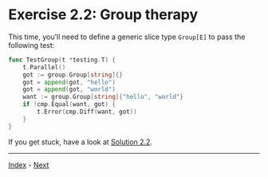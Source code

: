 # Exercise 2.2: Group therapy

This time, you'll need to define a generic slice type `Group[E]` to pass the following test:

```go
func TestGroup(t *testing.T) {
	t.Parallel()
	got := group.Group[string]{}
	got = append(got, "hello")
	got = append(got, "world")
	want := group.Group[string]{"hello", "world"}
	if !cmp.Equal(want, got) {
		t.Error(cmp.Diff(want, got))
	}
}
```

If you get stuck, have a look at [Solution 2.2](../../solutions/2.2/group.go).

---

[Index](../../README.md) - [Next](../2.3/)